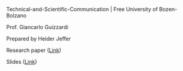 Technical-and-Scientific-Communication \| Free University of
Bozen-Bolzano

Prof. Giancarlo Guizzardi

Prepared by Heider Jeffer

Research paper
([Link](https://github.com/HeiderJeffer/Technical-and-Scientific-Communication/blob/main/Technical%20and%20Scientific%20Communication/Paper%20Research.pdf))

Slides
([Link](https://github.com/HeiderJeffer/Technical-and-Scientific-Communication/blob/main/Technical%20and%20Scientific%20Communication/slides.pdf))

